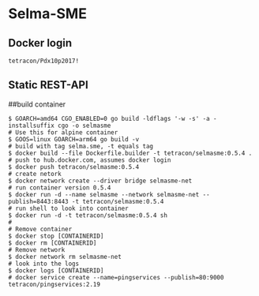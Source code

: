 # Selma-SME

## Docker login
    tetracon/Pdx10p2017!

## Static REST-API

##build container

    $ GOARCH=amd64 CGO_ENABLED=0 go build -ldflags '-w -s' -a -installsuffix cgo -o selmasme
    # Use this for alpine container
    $ GOOS=linux GOARCH=arm64 go build -v
    # build with tag selma.sme, -t equals tag
    $ docker build --file Dockerfile.builder -t tetracon/selmasme:0.5.4 .
    # push to hub.docker.com, assumes docker login
    $ docker push tetracon/selmasme:0.5.4
    # create netork
    $ docker network create --driver bridge selmasme-net
    # run container version 0.5.4
    $ docker run -d --name selmasme --network selmasme-net --publish=8443:8443 -t tetracon/selmasme:0.5.4
    # run shell to look into container
    $ docker run -d -t tetracon/selmasme:0.5.4 sh
    #
    # Remove container
    $ docker stop [CONTAINERID]
    $ docker rm [CONTAINERID]
    # Remove network
    $ docker network rm selmasme-net
    # look into the logs
    $ docker logs [CONTAINERID]
    # docker service create --name=pingservices --publish=80:9000 tetracon/pingservices:2.19
